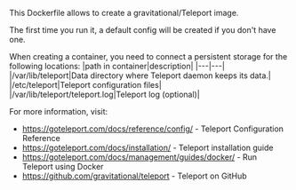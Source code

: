 This Dockerfile allows to create a gravitational/Teleport image.

The first time you run it, a default config will be created if you don't have one.

When creating a container, you need to connect a persistent storage for the following locations:
|path in container|description|
|---|---|
|/var/lib/teleport|Data directory where Teleport daemon keeps its data.|
|/etc/teleport|Teleport configuration files|
|/var/lib/teleport/teleport.log|Teleport log (optional)|


For more information, visit:
* https://goteleport.com/docs/reference/config/ - Teleport Configuration Reference
* https://goteleport.com/docs/installation/ - Teleport installation guide
* https://goteleport.com/docs/management/guides/docker/ - Run Teleport using Docker
* https://github.com/gravitational/teleport - Teleport on GitHub
